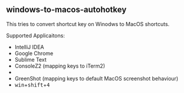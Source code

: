 ## windows-to-macos-autohotkey

This tries to convert shortcut key on Winodws to MacOS shortcuts. 

Supported Applicaitons:
 - IntelliJ IDEA
 - Google Chrome
 - Sublime Text
 - ConsoleZ2 (mapping keys to iTerm2)
  - 
 - GreenShot (mapping keys to default MacOS screenshot behaviour)
  - <kbd>win</kbd>+<kbd>shift</kbd>+<kbd>4</kbd>
